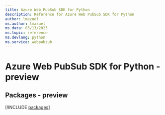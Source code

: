 ```yaml
---
title: Azure Web PubSub SDK for Python
description: Reference for Azure Web PubSub SDK for Python
author: lmazuel
ms.author: lmazuel
ms.data: 03/13/2023
ms.topic: reference
ms.devlang: python
ms.service: webpubsub
---
```

# Azure Web PubSub SDK for Python - preview
## Packages - preview
[!INCLUDE [packages](web-pubsub-index.md)]